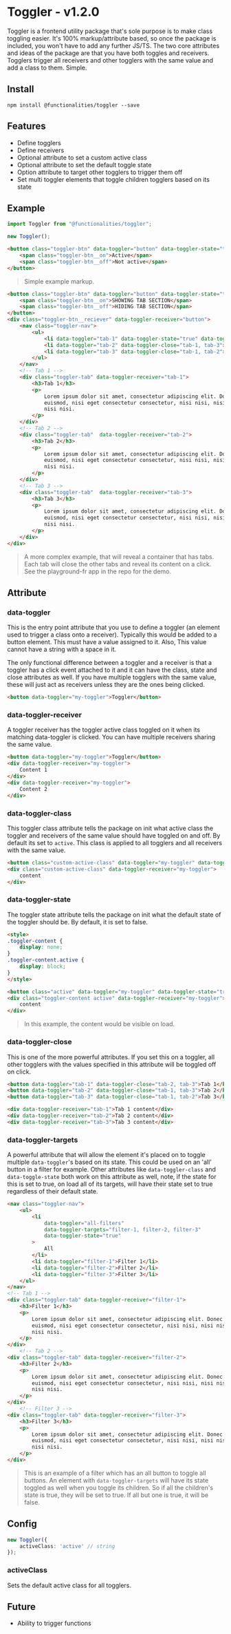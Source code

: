 # Toggler - v1.2.0

Toggler is a frontend utility package that's sole purpose is to make class toggling easier. It's 100% markup/attribute based, so once the package is included, you won't have to add any further JS/TS. The two core attributes and ideas of the package are that you have both toggles and receivers. Togglers trigger all receivers and other togglers with the same value and add a class to them. Simple.

## Install

```
npm install @functionalities/toggler --save
```

## Features

- Define togglers
- Define receivers
- Optional attribute to set a custom active class
- Optional attribute to set the default toggle state 
- Option attribute to target other togglers to trigger them off
- Set multi toggler elements that toggle children togglers based on its state

## Example


```typescript
import Toggler from "@functionalities/toggler";

new Toggler();
```

```html
<button class="toggler-btn" data-toggler="button" data-toggler-state="true">
    <span class="toggler-btn__on">Active</span>
    <span class="toggler-btn__off">Not active</span>
</button>
```

> Simple example markup.

```html
<button class="toggler-btn" data-toggler="button" data-toggler-state="true" data-toggler-close="tab-1, tab-2, tab-3">
    <span class="toggler-btn__on">SHOWING TAB SECTION</span>
    <span class="toggler-btn__off">HIDING TAB SECTION</span>
</button>
<div class="toggler-btn__reciever" data-toggler-receiver="button">
    <nav class="toggler-nav">
        <ul>
            <li data-toggler="tab-1" data-toggler-state="true" data-toggler-close="tab-2, tab-3">Tab 1</li>
            <li data-toggler="tab-2" data-toggler-close="tab-1, tab-3">Tab 2</li>
            <li data-toggler="tab-3" data-toggler-close="tab-1, tab-2">Tab 3</li>
        </ul>
    </nav>
    <!-- Tab 1 -->
    <div class="toggler-tab" data-toggler-receiver="tab-1">
        <h3>Tab 1</h3>
        <p>
            Lorem ipsum dolor sit amet, consectetur adipiscing elit. Donec
            euismod, nisi eget consectetur consectetur, nisi nisi, nisi nisi,
            nisi nisi.
        </p>
    </div>
    <!-- Tab 2 -->
    <div class="toggler-tab"  data-toggler-receiver="tab-2">
        <h3>Tab 2</h3>
        <p>
            Lorem ipsum dolor sit amet, consectetur adipiscing elit. Donec
            euismod, nisi eget consectetur consectetur, nisi nisi, nisi nisi,
            nisi nisi.
        </p>
    </div>
    <!-- Tab 3 -->
    <div class="toggler-tab"  data-toggler-receiver="tab-3">
        <h3>Tab 3</h3>
        <p>
            Lorem ipsum dolor sit amet, consectetur adipiscing elit. Donec
            euismod, nisi eget consectetur consectetur, nisi nisi, nisi nisi,
            nisi nisi.
        </p>
    </div>
</div>
```

> A more complex example, that will reveal a container that has tabs. Each tab will close the other tabs and reveal its content on a click. See the playground-fr app in the repo for the demo.

## Attribute

### data-toggler

This is the entry point attribute that you use to define a toggler (an element used to trigger a class onto a receiver). Typically this would be added to a button element. This must have a value assigned to it. Also, This value cannot have a string with a space in it.

The only functional difference between a toggler and a receiver is that a toggler has a click event attached to it and it can have the class, state and close attributes as well. If you have multiple togglers with the same value, these will just act as receivers unless they are the ones being clicked.

```html
<button data-toggler="my-toggler">Toggler</button>
```

### data-toggler-receiver

A toggler receiver has the toggler active class toggled on it when its matching data-toggler is clicked. You can have multiple receivers sharing the same value.

```html
<button data-toggler="my-toggler">Toggler</button>
<div data-toggler-receiver="my-toggler">
    Content 1
</div>
<div data-toggler-receiver="my-toggler">
    Content 2
</div>
```

### data-toggler-class

This toggler class attribute tells the package on init what active class the toggler and receivers of the same value should have toggled on and off. By default its set to ``active``. This class is applied to all togglers and all receivers with the same value.


```html
<button class="custom-active-class" data-toggler="my-toggler" data-toggler-class="custom-active-class">Toggler</button>
<div class="custom-active-class" data-toggler-receiver="my-toggler">
    content
</div>
```

### data-toggler-state

The toggler state attribute tells the package on init what the default state of the toggler should be. By default, it is set to false.

```html
<style>
.toggler-content {
    display: none;
}
.toggler-content.active {
    display: block;
}
</style>

<button class="active" data-toggler="my-toggler" data-toggler-state="true">Toggler</button>
<div class="toggler-content active" data-toggler-receiver="my-toggler">
    content
</div>
```

> In this example, the content would be visible on load.

### data-toggler-close

This is one of the more powerful attributes. If you set this on a toggler, all other togglers with the values specified in this attribute will be toggled off on click.

```html
<button data-toggler="tab-1" data-toggler-close="tab-2, tab-3">Tab 1</button>
<button data-toggler="tab-2" data-toggler-close="tab-1, tab-3">Tab 2</button>
<button data-toggler="tab-3" data-toggler-close="tab-1, tab-2">Tab 3</button>

<div data-toggler-receiver="tab-1">Tab 1 content</div>
<div data-toggler-receiver="tab-2">Tab 2 content</div>
<div data-toggler-receiver="tab-3">Tab 3 content</div>
```

### data-toggler-targets

A powerful attribute that will allow the element it's placed on to toggle multiple ``data-toggler``'s based on its state. This could be used on an 'all' button in a filter for example. Other attributes like ``data-toggler-class`` and ``data-toggle-state`` both work on this attribute as well, note, if the state for this is set to true, on load all of its targets, will have their state set to true regardless of their default state.

```html
<nav class="toggler-nav">
    <ul>
        <li
            data-toggler="all-filters"
            data-toggler-targets="filter-1, filter-2, filter-3"
            data-toggler-state="true"
        >
            All
        </li>
        <li data-toggler="filter-1">Filter 1</li>
        <li data-toggler="filter-2">Filter 2</li>
        <li data-toggler="filter-3">Filter 3</li>
    </ul>
</nav>
<!-- Tab 1 -->
<div class="toggler-tab" data-toggler-receiver="filter-1">
    <h3>Filter 1</h3>
    <p>
        Lorem ipsum dolor sit amet, consectetur adipiscing elit. Donec
        euismod, nisi eget consectetur consectetur, nisi nisi, nisi nisi,
        nisi nisi.
    </p>
</div>
    <!-- Tab 2 -->
<div class="toggler-tab" data-toggler-receiver="filter-2">
    <h3>Filter 2</h3>
    <p>
        Lorem ipsum dolor sit amet, consectetur adipiscing elit. Donec
        euismod, nisi eget consectetur consectetur, nisi nisi, nisi nisi,
        nisi nisi.
    </p>
</div>
    <!-- Filter 3 -->
<div class="toggler-tab" data-toggler-receiver="filter-3">
    <h3>Filter 3</h3>
    <p>
        Lorem ipsum dolor sit amet, consectetur adipiscing elit. Donec
        euismod, nisi eget consectetur consectetur, nisi nisi, nisi nisi,
        nisi nisi.
    </p>
</div>
```

> This is an example of a filter which has an all button to toggle all buttons. An element with ``data-toggler-targets`` will have its state toggled as well when you toggle its children. So if all the children's state is true, they will be set to true. If all but one is true, it will be false.


## Config

```typescript
new Toggler({
    activeClass: 'active' // string
});
```

### activeClass

Sets the default active class for all togglers.

## Future
 
- Ability to trigger functions 